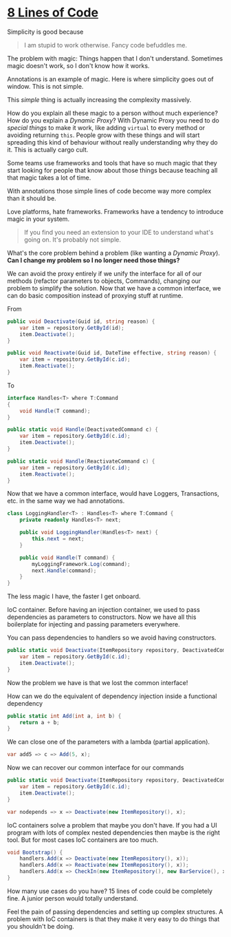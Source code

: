 # [8 Lines of Code](https://www.infoq.com/presentations/8-lines-code-refactoring)

Simplicity is good because
> I am stupid to work otherwise. Fancy code befuddles me.

The problem with magic: Things happen that I don't understand. Sometimes magic doesn't work, so I don't know how it works.

Annotations is an example of magic. Here is where simplicity goes out of window. This is not simple.

This _simple_ thing is actually increasing the complexity massively.

How do you explain all these magic to a person without much experience? How do you explain a _Dynamic Proxy_? With Dynamic Proxy you need to do _special things_ to make it work, like adding `virtual` to every method or avoiding returning `this`. People grow with these things and will start spreading this kind of behaviour without really understanding why they do it. This is actually cargo cult.

Some teams use frameworks and tools that have so much magic that they start looking for people that know about those things because teaching all that magic takes a lot of time.

With annotations those simple lines of code become way more complex than it should be.

Love platforms, hate frameworks. Frameworks have a tendency to introduce magic in your system.

> If you find you need an extension to your IDE to understand what's going on. It's probably not simple.

What's the core problem behind a problem (like wanting a _Dynamic Proxy_). **Can I change my problem so I no longer need those things?**

We can avoid the proxy entirely if we unify the interface for all of our methods (refactor parameters to objects, Commands), changing our problem to simplify the solution. Now that we have a common interface, we can do basic composition instead of proxying stuff at runtime.

From 

```c#
public void Deactivate(Guid id, string reason) {
    var item = repository.GetById(id);
    item.Deactivate();
}

public void Reactivate(Guid id, DateTime effective, string reason) {
    var item = repository.GetById(c.id);
    item.Reactivate();
}
```

To

```c#
interface Handles<T> where T:Command
{
    void Handle(T command);
}
```
```c#
public static void Handle(DeactivatedCommand c) {
    var item = repository.GetById(c.id);
    item.Deactivate();
}

public static void Handle(ReactivateCommand c) {
    var item = repository.GetById(c.id);
    item.Reactivate();
}
```

Now that we have a common interface, would have Loggers, Transactions, etc. in the same way we had annotations.

```c#
class LoggingHandler<T> : Handles<T> where T:Command {
    private readonly Handles<T> next;

    public void LoggingHandler(Handles<T> next) {
        this.next = next;
    }

    public void Handle(T command) {
        myLoggingFramework.Log(command);
        next.Handle(command);
    }
}
```

The less magic I have, the faster I get onboard.

IoC container. Before having an injection container, we used to pass dependencies as parameters to constructors. Now we have all this boilerplate for injecting and passing parameters everywhere.

You can pass dependencies to handlers so we avoid having constructors.

```c#
public static void Deactivate(ItemRepository repository, DeactivatedCommand c) {
    var item = repository.GetById(c.id);
    item.Deactivate();
}
```

Now the problem we have is that we lost the common interface!

How can we do the equivalent of dependency injection inside a functional dependency

```c#
public static int Add(int a, int b) {
    return a + b;
}
```

We can close one of the parameters with a lambda (partial application).

```c#
var add5 => c => Add(5, x);
```

Now we can recover our common interface for our commands

```c#
public static void Deactivate(ItemRepository repository, DeactivatedCommand c) {
    var item = repository.GetById(c.id);
    item.Deactivate();
}
```

```c#
var nodepends => x => Deactivate(new ItemRepository(), x);
```

IoC containers solve a problem that maybe you don't have. If you had a UI program with lots of complex nested dependencies then maybe is the right tool. But for most cases IoC containers are too much.

```c#
void Bootstrap() {
    handlers.Add(x => Deactivate(new ItemRepository(), x));
    handlers.Add(x => Reactivate(new ItemRepository(), x));
    handlers.Add(x => CheckIn(new ItemRepository(), new BarService(), x));
}
```


How many use cases do you have? 15 lines of code could be completely fine. A junior person would totally understand.

Feel the pain of passing dependencies and setting up complex structures. A problem with IoC containers is that they make it very easy to do things that you shouldn't be doing.